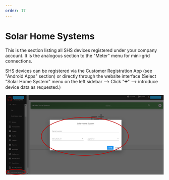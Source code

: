 ```yaml
---
order: 17
---
```


# Solar Home Systems

This is the section listing all SHS devices registered under your company account.
It is the analogous section to the "Meter" menu for mini-grid connections.

SHS devices can be registered via the Customer Registration App (see "Android Apps" section) or directly through the website interface (Select "Solar Home System" menu on the left sidebar --> Click ":heavy_plus_sign:" --> introduce device data as requested.)

![New SHS](images/new-shs.png)

